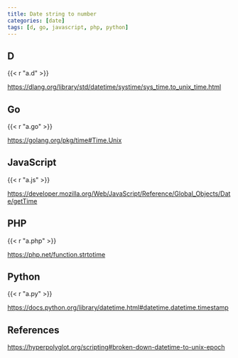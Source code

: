 ```yaml
---
title: Date string to number
categories: [date]
tags: [d, go, javascript, php, python]
---
```


## D

{{< r "a.d" >}}

<https://dlang.org/library/std/datetime/systime/sys_time.to_unix_time.html>

## Go

{{< r "a.go" >}}

<https://golang.org/pkg/time#Time.Unix>

## JavaScript

{{< r "a.js" >}}

<https://developer.mozilla.org/Web/JavaScript/Reference/Global_Objects/Date/getTime>

## PHP

{{< r "a.php" >}}

<https://php.net/function.strtotime>

## Python

{{< r "a.py" >}}

<https://docs.python.org/library/datetime.html#datetime.datetime.timestamp>

## References

<https://hyperpolyglot.org/scripting#broken-down-datetime-to-unix-epoch>
